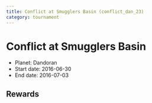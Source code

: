 ```yaml
---
title: Conflict at Smugglers Basin (conflict_dan_23)
category: tournament
---
```

# Conflict at Smugglers Basin

  * Planet: Dandoran
  * Start date: 2016-06-30
  * End date: 2016-07-03

## Rewards

